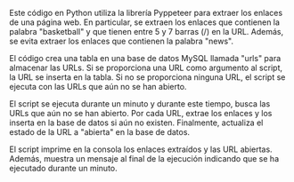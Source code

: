 Este código en Python utiliza la librería Pyppeteer para extraer los enlaces de una página web. En particular, se extraen los enlaces que contienen la palabra "basketball" y que tienen entre 5 y 7 barras (/) en la URL. Además, se evita extraer los enlaces que contienen la palabra "news".

El código crea una tabla en una base de datos MySQL llamada "urls" para almacenar las URLs. Si se proporciona una URL como argumento al script, la URL se inserta en la tabla. Si no se proporciona ninguna URL, el script se ejecuta con las URLs que aún no se han abierto.

El script se ejecuta durante un minuto y durante este tiempo, busca las URLs que aún no se han abierto. Por cada URL, extrae los enlaces y los inserta en la base de datos si aún no existen. Finalmente, actualiza el estado de la URL a "abierta" en la base de datos.

El script imprime en la consola los enlaces extraídos y las URL abiertas. Además, muestra un mensaje al final de la ejecución indicando que se ha ejecutado durante un minuto.